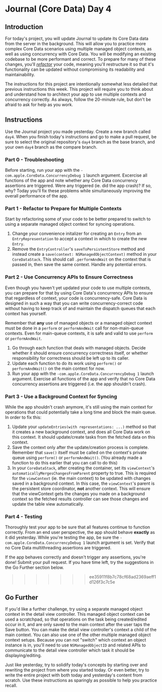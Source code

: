 # Journal (Core Data) Day 4

## Introduction

For today's project, you will update Journal to update its Core Data data from the server in the background. This will allow you to practice more complex Core Data scenarios using multiple managed object contexts, as well as using concurrency with Core Data. You will be modifying an existing codebase to be more performant and correct. To prepare for many of these changes, you'll [_refactor_](https://en.wikipedia.org/wiki/Code_refactoring) your code, meaning you'll restructure it so that it's functionality can be updated without compromising its readability and maintainability.

The instructions for this project are intentionally somewhat less detailed that previous instructions this week. This project will require you to think about and understand how to architect your app to use multiple contexts and concurrency correctly. As always, follow the 20-minute rule, but don't be afraid to ask for help as you work.

## Instructions

Use the Journal project you made yesterday. Create a new branch called `day4`. When you finish today's instructions and go to make a pull request, be sure to select the original repository's `day4` branch as the base branch, and your own `day4` branch as the compare branch.

### Part 0 - Troubleshooting

Before starting, run your app with the `-com.apple.CoreData.ConcurrencyDebug 1` launch argument. Excercise all functions of the app and note whether any Core Data concurrency assertions are triggered. Were any triggered (ie. did the app crash)? If so, why? Today you'll fix these problems while simultaneously improving the overall performance of the app.

### Part 1 - Refactor to Prepare for Multiple Contexts

Start by refactoring some of your code to be better prepared to switch to using a separate managed object context for syncing operations.

1. Change your convenience initalizer for creating an `Entry` from an `EntryRepresentation` to accept a context in which to create the new `Entry`.
2. Remove the `EntryController`'s `saveToPersistentStore` method and instead create a `save(context: NSManagedObjectContext)` method in your `CoreDataStack`. This should call `.performAndWait` on the context that is passed in, then save the same context. Handle any potential errors.

### Part 2 - Use Concurrency APIs to Ensure Correctness

Even though you haven't yet updated your code to use multiple contexts, you can prepare for that by using Core Data's concurrency APIs to ensure that regardless of context, your code is concurrency-safe. Core Data is designed in such a way that you can write concurrency-correct code without having to keep track of and maintain the dispatch queues that each context has yourself.

Remember that **any** use of managed objects or a managed object context must be done in a `perform` or `performAndWait` call for non-main-queue contexts. Even for main-queue contexts, it is safe and valid to use `perform` or `performAndWait`.

1. Go through each function that deals with managed objects. Decide whether it should ensure concurrency correctness itself, or whether responsibility for correctness should be left up to its caller. 
2. Update each function to do its work using `perform()` or `performAndWait()` on the main context for now.
3. Run your app with the `-com.apple.CoreData.ConcurrencyDebug 1` launch argument. Exercise all functions of the app and verify that no Core Data concurrency assertions are triggered (i.e. the app shouldn't crash). 

### Part 3 - Use a Background Context for Syncing

While the app shouldn't crash anymore, it's still using the main context for operations that could potentially take a long time and block the main queue. In order to fix this:

1. Update your `updateEntries(with representations: ...)` method so that it creates a new background context, and does all Core Data work on this context. It should update/create tasks from the fetched data on this context.
2. Save the context only after the update/creation process is complete. Remember that `save()` itself must be called on the context's private queue using `perform()` or `performAndWait()`. (You already made a function to do this earlier that you can call to do this)
3. In your `CoreDataStack`, after creating the container, set its `viewContext`'s `automaticallyMergesChangesFromParent` property to true. This is required for the `viewContext` (ie. the main context) to be updated with changes saved in a background context. In this case, the `viewContext`'s parent is the persistent store coordinator, **not** another context. This will ensure that the viewContext gets the changes you made on a background context so the fetched results controller can see those changes and update the table view automatically.

### Part 4 - Testing

Thoroughly test your app to be sure that all features continue to function correctly. From an end user perspective, the app should behave **exactly** as it did yesterday. While you're testing the app, be sure the `-com.apple.CoreData.ConcurrencyDebug 1` launch argument is set. Verify that no Core Data multithreading assertions are triggered.

If the app behaves correctly and doesn't trigger any assertions, you're done! Submit your pull request. If you have time left, try the suggestions in the Go Further section below.
>>>>>>> ee35911f8b7c78cf68ad2369aeff1d126f3c7c5e

## Go Further

If you'd like a further challenge, try using a separate managed object context in the detail view controller. This managed object context can be used a scratchpad, so that operations on the task being created/edited occur in it, and are only saved to the main context after the user taps the Save button. You can make the detail view controller's context a child of the main context. You can also use one of the other multiple managed object context setups. Because you can not "switch" which context an object instance is in, you'll need to use `NSManagedObjectID` and related APIs to communicate to the detail view controller which task it should be displaying/editing.

Just like yesterday, try to solidify today's concepts by starting over and rewriting the project from where you started today. Or even better, try to write the entire project with both today and yesterday's content from scratch. Use these instructions as sparingly as possible to help you practice recall.

